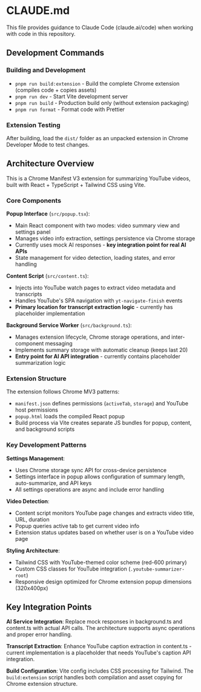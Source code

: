 # CLAUDE.md

This file provides guidance to Claude Code (claude.ai/code) when working with code in this repository.

## Development Commands

### Building and Development
- `pnpm run build:extension` - Build the complete Chrome extension (compiles code + copies assets)
- `pnpm run dev` - Start Vite development server
- `pnpm run build` - Production build only (without extension packaging)
- `pnpm run format` - Format code with Prettier

### Extension Testing
After building, load the `dist/` folder as an unpacked extension in Chrome Developer Mode to test changes.

## Architecture Overview

This is a Chrome Manifest V3 extension for summarizing YouTube videos, built with React + TypeScript + Tailwind CSS using Vite.

### Core Components

**Popup Interface** (`src/popup.tsx`):
- Main React component with two modes: video summary view and settings panel
- Manages video info extraction, settings persistence via Chrome storage
- Currently uses mock AI responses - **key integration point for real AI APIs**
- State management for video detection, loading states, and error handling

**Content Script** (`src/content.ts`):
- Injects into YouTube watch pages to extract video metadata and transcripts
- Handles YouTube's SPA navigation with `yt-navigate-finish` events
- **Primary location for transcript extraction logic** - currently has placeholder implementation

**Background Service Worker** (`src/background.ts`):
- Manages extension lifecycle, Chrome storage operations, and inter-component messaging
- Implements summary storage with automatic cleanup (keeps last 20)
- **Entry point for AI API integration** - currently contains placeholder summarization logic

### Extension Structure

The extension follows Chrome MV3 patterns:
- `manifest.json` defines permissions (`activeTab`, `storage`) and YouTube host permissions
- `popup.html` loads the compiled React popup
- Build process via Vite creates separate JS bundles for popup, content, and background scripts

### Key Development Patterns

**Settings Management**: 
- Uses Chrome storage sync API for cross-device persistence
- Settings interface in popup allows configuration of summary length, auto-summarize, and API keys
- All settings operations are async and include error handling

**Video Detection**:
- Content script monitors YouTube page changes and extracts video title, URL, duration
- Popup queries active tab to get current video info
- Extension status updates based on whether user is on a YouTube video page

**Styling Architecture**:
- Tailwind CSS with YouTube-themed color scheme (red-600 primary)
- Custom CSS classes for YouTube integration (`.youtube-summarizer-root`)
- Responsive design optimized for Chrome extension popup dimensions (320x400px)

## Key Integration Points

**AI Service Integration**: Replace mock responses in background.ts and content.ts with actual API calls. The architecture supports async operations and proper error handling.

**Transcript Extraction**: Enhance YouTube caption extraction in content.ts - current implementation is a placeholder that needs YouTube's caption API integration.

**Build Configuration**: Vite config includes CSS processing for Tailwind. The `build:extension` script handles both compilation and asset copying for Chrome extension structure.